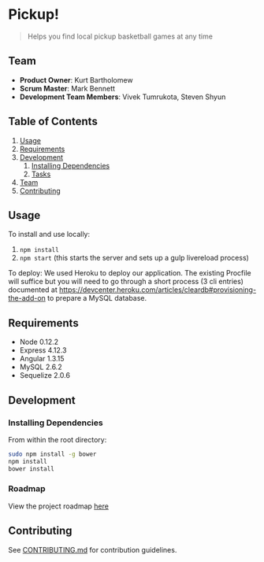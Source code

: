 # Pickup!

> Helps you find local pickup basketball games at any time

## Team

  - __Product Owner__: Kurt Bartholomew
  - __Scrum Master__: Mark Bennett
  - __Development Team Members__: Vivek Tumrukota, Steven Shyun

## Table of Contents

1. [Usage](#Usage)
1. [Requirements](#requirements)
1. [Development](#development)
    1. [Installing Dependencies](#installing-dependencies)
    1. [Tasks](#tasks)
1. [Team](#team)
1. [Contributing](#contributing)

## Usage

To install and use locally:
  1. `npm install`
  2. `npm start` (this starts the server and sets up a gulp livereload process)

To deploy:
  We used Heroku to deploy our application. The existing Procfile will suffice
  but you will need to go through a short process (3 cli entries) documented at
  https://devcenter.heroku.com/articles/cleardb#provisioning-the-add-on to prepare
  a MySQL database.

## Requirements

- Node 0.12.2
- Express 4.12.3
- Angular 1.3.15
- MySQL 2.6.2
- Sequelize 2.0.6

## Development

### Installing Dependencies

From within the root directory:

```sh
sudo npm install -g bower
npm install
bower install
```

### Roadmap

View the project roadmap [here](https://github.com/Triumphant-Mailbox/triumphant-mailbox/issues)


## Contributing

See [CONTRIBUTING.md](CONTRIBUTING.md) for contribution guidelines.
